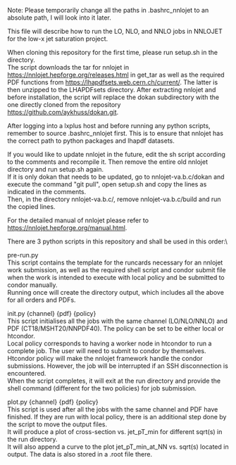 Note: Please temporarily change all the paths in .bashrc_nnlojet to an absolute path, I will look into it later.


This file will describe how to run the LO, NLO, and NNLO jobs in NNLOJET for the low-x jet saturation project.

When cloning this repository for the first time, please run setup.sh in the directory.\
The script downloads the tar for nnlojet in https://nnlojet.hepforge.org/releases.html in get_tar as well as the required PDF functions from https://lhapdfsets.web.cern.ch/current/.
The latter is then unzipped to the LHAPDFsets directory. After extracting nnlojet and before installation, the script will replace the dokan subdirectory with the one directly cloned from the repository https://github.com/aykhuss/dokan.git.

After logging into a lxplus host and before running any python scripts, remember to source .bashrc_nnlojet first. This is to ensure that nnlojet has the correct path to python packages and lhapdf datasets.

If you would like to update nnlojet in the future, edit the sh script according to the comments and recompile it. Then remove the entire old nnlojet directory and run setup.sh again.\
If it is only dokan that needs to be updated, go to nnlojet-va.b.c/dokan and execute the command "git pull", open setup.sh and copy the lines as indicated in the comments.\
Then, in the directory nnlojet-va.b.c/, remove nnlojet-va.b.c/build and run the copied lines.

For the detailed manual of nnlojet please refer to https://nnlojet.hepforge.org/manual.html.

There are 3 python scripts in this repository and shall be used in this order:\

pre-run.py\
This script contains the template for the runcards necessary for an nnlojet work submission, as well as the required shell script and condor submit file when the work is intended to execute with local policy and be submitted to condor manually.\
Running once will create the directory output, which includes all the above for all orders and PDFs.

init.py {channel} {pdf} {policy}\
This script initialises all the jobs with the same channel (LO/NLO/NNLO) and PDF (CT18/MSHT20/NNPDF40). The policy can be set to be either local or htcondor.\
Local policy corresponds to having a worker node in htcondor to run a complete job. The user will need to submit to condor by themselves.\
Htcondor policy will make the nnlojet framework handle the condor submissions. However, the job will be interrupted if an SSH disconnection is encountered.\
When the script completes, it will exit at the run directory and provide the shell command (different for the two policies) for job submission.

plot.py {channel} {pdf} {policy}\
This script is used after all the jobs with the same channel and PDF have finished. If they are run with local policy, there is an additional step done by the script to move the output files.\
It will produce a plot of cross-section vs. jet_pT_min for different sqrt(s) in the run directory.\
It will also append a curve to the plot jet_pT_min_at_NN vs. sqrt(s) located in output. The data is also stored in a .root file there.


